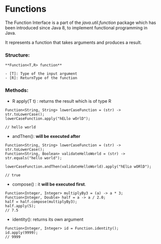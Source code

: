 # Functions

The Function Interface is a part of the _java.util.function_ package which has been introduced since Java 8, to implement functional programming in Java. 

It represents a function that takes arguments and produces a result.

### Structure:  
    **Function<T,R> function**

    - [T]: Type of the input argument
    - [R]: ReturnType of the function


### Methods:
- R apply(T t) : returns the result which is of type R   
  
```
Function<String, String> lowerCaseFunction = (str) -> str.toLowerCase();
lowerCaseFunction.apply("hELlo wOrlD");

// hello world
```

- andThen(): **will be executed after**
```
Function<String, String> lowerCaseFunction = (str) -> str.toLowerCase();
Function<String, Boolean> validateHelloWorld = (str) -> str.equals("hello world");

lowerCaseFunction.andThen(validateHelloWorld).apply("hElLo wORlD");

// true        
```

- compose() : it **will be executed first**.
```
Function<Integer, Integer> multiplyBy3 = (a) -> a * 3;
Function<Integer, Double> half = a -> a / 2.0;
half = half.compose(multiplyBy3);
half.apply(5);
// 7.5        
```

- identity(): returns its own argument
```
Function<Integer, Integer> id = Function.identity();
id.apply(9999);
// 9999
```




